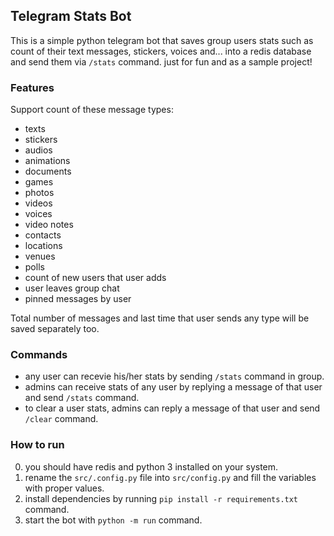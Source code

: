 ## Telegram Stats Bot
This is a simple python telegram bot that saves group users stats such as count of their text messages, stickers, voices and... into a redis database and send them via `/stats` command. just for fun and as a sample project!

### Features
Support count of these message types:
* texts
* stickers
* audios
* animations
* documents
* games
* photos
* videos
* voices
* video notes
* contacts
* locations
* venues
* polls
* count of new users that user adds
* user leaves group chat
* pinned messages by user

Total number of messages and last time that user sends any type will be saved separately too.

### Commands
* any user can recevie his/her stats by sending `/stats` command in group.
* admins can receive stats of any user by replying a message of that user and send `/stats` command.
* to clear a user stats, admins can reply a message of that user and send `/clear` command.

### How to run
0. you should have redis and python 3 installed on your system.
1. rename the `src/.config.py` file into `src/config.py` and fill the variables with proper values.
2. install dependencies by running `pip install -r requirements.txt` command.
3. start the bot with `python -m run` command.